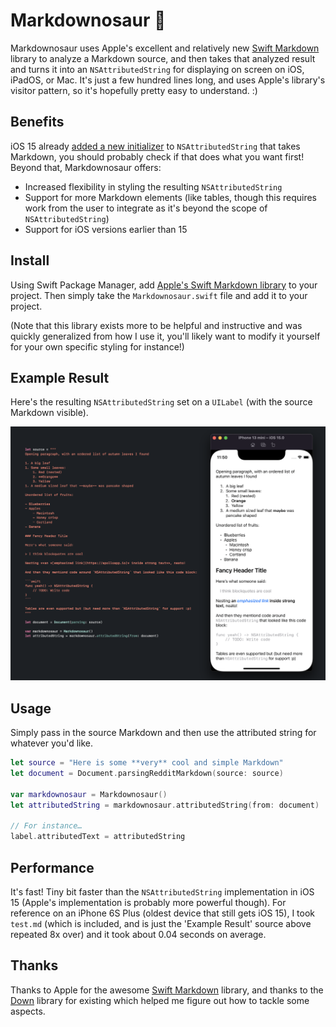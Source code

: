 # Markdownosaur 🦖

Markdownosaur uses Apple's excellent and relatively new [Swift Markdown](https://github.com/apple/swift-markdown) library to analyze a Markdown source, and then takes that analyzed result and turns it into an `NSAttributedString` for displaying on screen on iOS, iPadOS, or Mac. It's just a few hundred lines long, and uses Apple's library's visitor pattern, so it's hopefully pretty easy to understand. :)

## Benefits

iOS 15 already [added a new initializer](https://developer.apple.com/documentation/foundation/nsattributedstring/3796598-init) to `NSAttributedString` that takes Markdown, you should probably check if that does what you want first! Beyond that, Markdownosaur offers:

- Increased flexibility in styling the resulting `NSAttributedString`
- Support for more Markdown elements (like tables, though this requires work from the user to integrate as it's beyond the scope of `NSAttributedString`)
- Support for iOS versions earlier than 15

## Install

Using Swift Package Manager, add [Apple's Swift Markdown library](https://github.com/apple/swift-markdown) to your project. Then simply take the `Markdownosaur.swift` file and add it to your project.

(Note that this library exists more to be helpful and instructive and was quickly generalized from how I use it, you'll likely want to modify it yourself for your own specific styling for instance!)

## Example Result

Here's the resulting `NSAttributedString` set on a `UILabel` (with the source Markdown visible).

<img src="example.png" alt="An iPhone simulator on the right displaying the result of rendering this repository's test.md file into a UILabel">

## Usage

Simply pass in the source Markdown and then use the attributed string for whatever you'd like.

```swift
let source = "Here is some **very** cool and simple Markdown"
let document = Document.parsingRedditMarkdown(source: source)

var markdownosaur = Markdownosaur()
let attributedString = markdownosaur.attributedString(from: document)

// For instance…
label.attributedText = attributedString
```

## Performance

It's fast! Tiny bit faster than the `NSAttributedString` implementation in iOS 15 (Apple's implementation is probably more powerful though). For reference on an iPhone 6S Plus (oldest device that still gets iOS 15), I took `test.md` (which is included, and is just the 'Example Result' source above repeated 8x over) and it took about 0.04 seconds on average.

## Thanks

Thanks to Apple for the awesome [Swift Markdown](https://github.com/apple/swift-markdown) library, and thanks to the [Down](https://github.com/johnxnguyen/Down) library for existing which helped me figure out how to tackle some aspects. 
